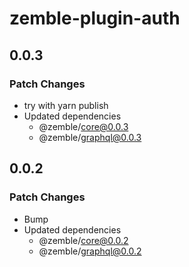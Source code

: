 # zemble-plugin-auth

## 0.0.3

### Patch Changes

- try with yarn publish
- Updated dependencies
  - @zemble/core@0.0.3
  - @zemble/graphql@0.0.3

## 0.0.2

### Patch Changes

- Bump
- Updated dependencies
  - @zemble/core@0.0.2
  - @zemble/graphql@0.0.2
